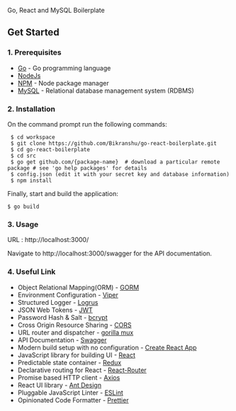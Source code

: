 Go, React and MySQL Boilerplate

## Get Started

### 1. Prerequisites

- [Go](https://golang.org/) - Go programming language
- [NodeJs](https://nodejs.org/en/)
- [NPM](https://npmjs.org/) - Node package manager
- [MySQL](https://www.mysql.com/downloads/) - Relational database management system (RDBMS)

### 2. Installation

On the command prompt run the following commands:

``` 
 $ cd workspace
 $ git clone https://github.com/Bikranshu/go-react-boilerplate.git
 $ cd go-react-boilerplate
 $ cd src
 $ go get github.com/{package-name}  # download a particular remote package # see 'go help packages' for details
 $ config.json (edit it with your secret key and database information)
 $ npm install
 ```
 Finally, start and build the application:
 
 ```
 $ go build
```

### 3. Usage

URL : http://localhost:3000/

Navigate to http://localhost:3000/swagger for the API documentation.

### 4. Useful Link
- Object Relational Mapping(ORM) - [GORM](http://gorm.io)
- Environment Configuration - [Viper](https://github.com/spf13/viper)
- Structured Logger - [Logrus](https://github.com/sirupsen/logrus)
- JSON Web Tokens - [JWT](https://github.com/dgrijalva/jwt-go)
- Password Hash & Salt - [bcrypt](https://godoc.org/golang.org/x/crypto/bcrypt)
- Cross Origin Resource Sharing - [CORS](https://github.com/rs/cors)
- URL router and dispatcher - [gorilla mux](https://github.com/gorilla/mux)
- API Documentation - [Swagger](https://github.com/swaggo/gin-swagger)
- Modern build setup with no configuration - [Create React App](https://create-react-app.dev/)
- JavaScript library for building UI - [React](https://facebook.github.io/react/)
- Predictable state container - [Redux](http://redux.js.org/)
- Declarative routing for React - [React-Router](https://reacttraining.com/react-router/)
- Promise based HTTP client - [Axios](https://github.com/mzabriskie/axios)
- React UI library - [Ant Design](https://ant.design/)
- Pluggable JavaScript Linter - [ESLint](http://eslint.org/)
- Opinionated Code Formatter - [Prettier](https://www.npmjs.com/package/prettier)